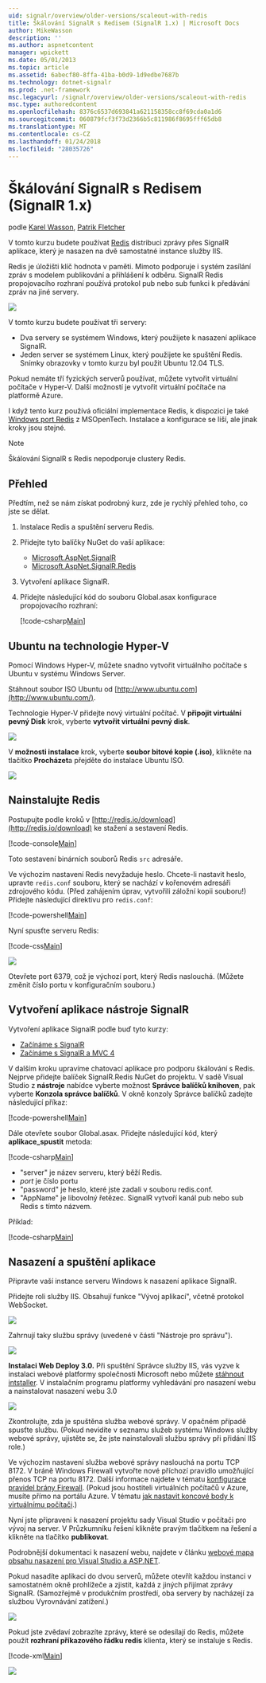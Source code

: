 ```yaml
---
uid: signalr/overview/older-versions/scaleout-with-redis
title: Škálování SignalR s Redisem (SignalR 1.x) | Microsoft Docs
author: MikeWasson
description: ''
ms.author: aspnetcontent
manager: wpickett
ms.date: 05/01/2013
ms.topic: article
ms.assetid: 6abecf80-8ffa-41ba-b0d9-1d9edbe7687b
ms.technology: dotnet-signalr
ms.prod: .net-framework
msc.legacyurl: /signalr/overview/older-versions/scaleout-with-redis
msc.type: authoredcontent
ms.openlocfilehash: 8376c6537d693841a621158358cc8f69cda0a1d6
ms.sourcegitcommit: 060879fcf3f73d2366b5c811986f8695fff65db8
ms.translationtype: MT
ms.contentlocale: cs-CZ
ms.lasthandoff: 01/24/2018
ms.locfileid: "28035726"
---
```

<a name="signalr-scaleout-with-redis-signalr-1x"></a>Škálování SignalR s Redisem (SignalR 1.x)
====================
podle [Karel Wasson](https://github.com/MikeWasson), [Patrik Fletcher](https://github.com/pfletcher)

V tomto kurzu budete používat [Redis](http://redis.io/) distribuci zprávy přes SignalR aplikace, který je nasazen na dvě samostatné instance služby IIS.

Redis je úložišti klíč hodnota v paměti. Mimoto podporuje i systém zasílání zpráv s modelem publikování a přihlášení k odběru. SignalR Redis propojovacího rozhraní používá protokol pub nebo sub funkci k předávání zpráv na jiné servery.

![](scaleout-with-redis/_static/image1.png)

V tomto kurzu budete používat tři servery:

- Dva servery se systémem Windows, který použijete k nasazení aplikace SignalR.
- Jeden server se systémem Linux, který použijete ke spuštění Redis. Snímky obrazovky v tomto kurzu byl použit Ubuntu 12.04 TLS.

Pokud nemáte tří fyzických serverů používat, můžete vytvořit virtuální počítače v Hyper-V. Další možností je vytvořit virtuální počítače na platformě Azure.

I když tento kurz používá oficiální implementace Redis, k dispozici je také [Windows port Redis](https://github.com/MSOpenTech/redis) z MSOpenTech. Instalace a konfigurace se liší, ale jinak kroky jsou stejné.

> [!NOTE] 
> 
> Škálování SignalR s Redis nepodporuje clustery Redis.


## <a name="overview"></a>Přehled

Předtím, než se nám získat podrobný kurz, zde je rychlý přehled toho, co jste se dělat.

1. Instalace Redis a spuštění serveru Redis.
2. Přidejte tyto balíčky NuGet do vaší aplikace: 

    - [Microsoft.AspNet.SignalR](http://nuget.org/packages/Microsoft.AspNet.SignalR)
    - [Microsoft.AspNet.SignalR.Redis](http://nuget.org/packages/Microsoft.AspNet.SignalR.Redis)
3. Vytvoření aplikace SignalR.
4. Přidejte následující kód do souboru Global.asax konfigurace propojovacího rozhraní: 

    [!code-csharp[Main](scaleout-with-redis/samples/sample1.cs)]

## <a name="ubuntu-on-hyper-v"></a>Ubuntu na technologie Hyper-V

Pomocí Windows Hyper-V, můžete snadno vytvořit virtuálního počítače s Ubuntu v systému Windows Server.

Stáhnout soubor ISO Ubuntu od [http://www.ubuntu.com](http://www.ubuntu.com/).

Technologie Hyper-V přidejte nový virtuální počítač. V **připojit virtuální pevný Disk** krok, vyberte **vytvořit virtuální pevný disk**.

![](scaleout-with-redis/_static/image2.png)

V **možnosti instalace** krok, vyberte **soubor bitové kopie (.iso)**, klikněte na tlačítko **Procházet**a přejděte do instalace Ubuntu ISO.

![](scaleout-with-redis/_static/image3.png)

## <a name="install-redis"></a>Nainstalujte Redis

Postupujte podle kroků v [http://redis.io/download](http://redis.io/download) ke stažení a sestavení Redis.

[!code-console[Main](scaleout-with-redis/samples/sample2.cmd)]

Toto sestavení binárních souborů Redis `src` adresáře.

Ve výchozím nastavení Redis nevyžaduje heslo. Chcete-li nastavit heslo, upravte `redis.conf` souboru, který se nachází v kořenovém adresáři zdrojového kódu. (Před zahájením úprav, vytvořili záložní kopii souboru!) Přidejte následující direktivu pro `redis.conf`:

[!code-powershell[Main](scaleout-with-redis/samples/sample3.ps1)]

Nyní spusťte serveru Redis:

[!code-css[Main](scaleout-with-redis/samples/sample4.css)]

![](scaleout-with-redis/_static/image4.png)

Otevřete port 6379, což je výchozí port, který Redis naslouchá. (Můžete změnit číslo portu v konfiguračním souboru.)

## <a name="create-the-signalr-application"></a>Vytvoření aplikace nástroje SignalR

Vytvoření aplikace SignalR podle buď tyto kurzy:

- [Začínáme s SignalR](../getting-started/tutorial-getting-started-with-signalr.md)
- [Začínáme s SignalR a MVC 4](tutorial-getting-started-with-signalr-and-mvc-4.md)

V dalším kroku upravíme chatovací aplikace pro podporu škálování s Redis. Nejprve přidejte balíček SignalR.Redis NuGet do projektu. V sadě Visual Studio z **nástroje** nabídce vyberte možnost **Správce balíčků knihoven**, pak vyberte **Konzola správce balíčků**. V okně konzoly Správce balíčků zadejte následující příkaz:

[!code-powershell[Main](scaleout-with-redis/samples/sample5.ps1)]

Dále otevřete soubor Global.asax. Přidejte následující kód, který **aplikace\_spustit** metoda:

[!code-csharp[Main](scaleout-with-redis/samples/sample6.cs)]

- "server" je název serveru, který běží Redis.
- *port* je číslo portu
- "password" je heslo, které jste zadali v souboru redis.conf.
- "AppName" je libovolný řetězec. SignalR vytvoří kanál pub nebo sub Redis s tímto názvem.

Příklad:

[!code-csharp[Main](scaleout-with-redis/samples/sample7.cs)]

## <a name="deploy-and-run-the-application"></a>Nasazení a spuštění aplikace

Připravte vaší instance serveru Windows k nasazení aplikace SignalR.

Přidejte roli služby IIS. Obsahují funkce "Vývoj aplikací", včetně protokol WebSocket.

![](scaleout-with-redis/_static/image5.png)

Zahrnují taky službu správy (uvedené v části "Nástroje pro správu").

![](scaleout-with-redis/_static/image6.png)

**Instalaci Web Deploy 3.0.** Při spuštění Správce služby IIS, vás vyzve k instalaci webové platformy společnosti Microsoft nebo můžete [stáhnout intstaller](https://go.microsoft.com/fwlink/?LinkId=255386). V instalačním programu platformy vyhledávání pro nasazení webu a nainstalovat nasazení webu 3.0

![](scaleout-with-redis/_static/image7.png)

Zkontrolujte, zda je spuštěna služba webové správy. V opačném případě spusťte službu. (Pokud nevidíte v seznamu služeb systému Windows služby webové správy, ujistěte se, že jste nainstalovali službu správy při přidání IIS role.)

Ve výchozím nastavení služba webové správy naslouchá na portu TCP 8172. V bráně Windows Firewall vytvořte nové příchozí pravidlo umožňující přenos TCP na portu 8172. Další informace najdete v tématu [konfigurace pravidel brány Firewall](https://technet.microsoft.com/library/dd448559(WS.10).aspx). (Pokud jsou hostiteli virtuálních počítačů v Azure, musíte přímo na portálu Azure. V tématu [jak nastavit koncové body k virtuálnímu počítači](https://azure.microsoft.com/documentation/articles/virtual-machines-set-up-endpoints/).)

Nyní jste připraveni k nasazení projektu sady Visual Studio v počítači pro vývoj na server. V Průzkumníku řešení klikněte pravým tlačítkem na řešení a klikněte na tlačítko **publikovat**.

Podrobnější dokumentaci k nasazení webu, najdete v článku [webové mapa obsahu nasazení pro Visual Studio a ASP.NET](../../../whitepapers/aspnet-web-deployment-content-map.md).

Pokud nasadíte aplikaci do dvou serverů, můžete otevřít každou instanci v samostatném okně prohlížeče a zjistit, každá z jiných přijímat zprávy SignalR. (Samozřejmě v produkčním prostředí, oba servery by nacházejí za službou Vyrovnávání zatížení.)

![](scaleout-with-redis/_static/image8.png)

Pokud jste zvědaví zobrazíte zprávy, které se odesílají do Redis, můžete použít **rozhraní příkazového řádku redis** klienta, který se instaluje s Redis.

[!code-xml[Main](scaleout-with-redis/samples/sample8.xml)]

![](scaleout-with-redis/_static/image9.png)
